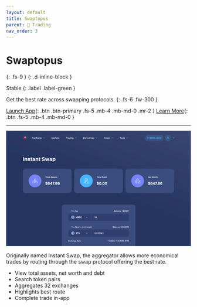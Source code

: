 ```yaml
---
layout: default
title: Swaptopus
parent: 💱 Trading
nav_order: 3
---
```


# Swaptopus
{: .fs-9 }
{: .d-inline-block }

Stable
{: .label .label-green }

Get the best rate across swapping protocols.
{: .fs-6 .fw-300 }


[Launch App](https://app.octo.fi){: .btn .btn-primary .fs-5 .mb-4 .mb-md-0 .mr-2 } [Learn More](/docs/derivatives){: .btn .fs-5 .mb-4 .mb-md-0 }

---

![](/assets/images/aggregator.jpg)

Originally named Instant Swap, the aggregator allows more economical trades by routing through the swap protocol offering the best rate.

- View total assets, net worth and debt
- Search token pairs
- Aggregates 32 exchanges
- Highlights best route
- Complete trade in-app
